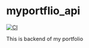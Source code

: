 # myportflio_api

[![CI](https://github.com/yasararfath/myportflio_api/actions/workflows/blank.yml/badge.svg)](https://github.com/yasararfath/myportflio_api/actions/workflows/blank.yml)

This is backend of my portfolio

